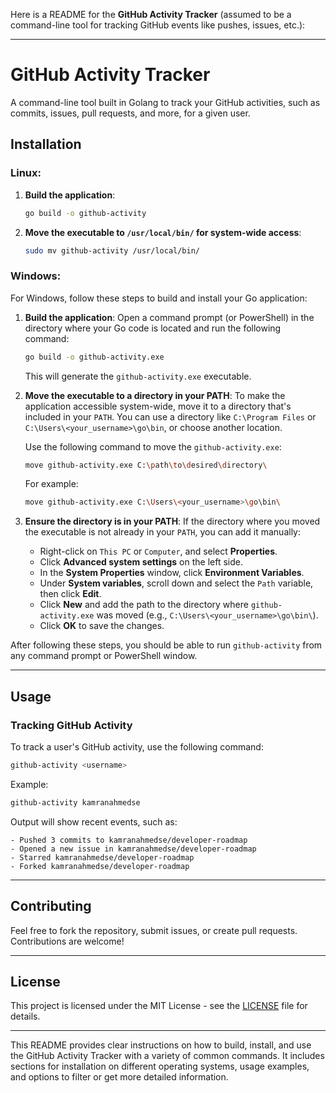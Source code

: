 Here is a README for the **GitHub Activity Tracker** (assumed to be a command-line tool for tracking GitHub events like pushes, issues, etc.):

---

# GitHub Activity Tracker

A command-line tool built in Golang to track your GitHub activities, such as commits, issues, pull requests, and more, for a given user.

## Installation

### Linux:

1. **Build the application**:

   ```bash
   go build -o github-activity
   ```

2. **Move the executable to `/usr/local/bin/` for system-wide access**:
   ```bash
   sudo mv github-activity /usr/local/bin/
   ```

### Windows:

For Windows, follow these steps to build and install your Go application:

1. **Build the application**:
   Open a command prompt (or PowerShell) in the directory where your Go code is located and run the following command:

   ```bash
   go build -o github-activity.exe
   ```

   This will generate the `github-activity.exe` executable.

2. **Move the executable to a directory in your PATH**:
   To make the application accessible system-wide, move it to a directory that's included in your `PATH`. You can use a directory like `C:\Program Files` or `C:\Users\<your_username>\go\bin`, or choose another location.

   Use the following command to move the `github-activity.exe`:

   ```bash
   move github-activity.exe C:\path\to\desired\directory\
   ```

   For example:

   ```bash
   move github-activity.exe C:\Users\<your_username>\go\bin\
   ```

3. **Ensure the directory is in your PATH**:
   If the directory where you moved the executable is not already in your `PATH`, you can add it manually:

   - Right-click on `This PC` or `Computer`, and select **Properties**.
   - Click **Advanced system settings** on the left side.
   - In the **System Properties** window, click **Environment Variables**.
   - Under **System variables**, scroll down and select the `Path` variable, then click **Edit**.
   - Click **New** and add the path to the directory where `github-activity.exe` was moved (e.g., `C:\Users\<your_username>\go\bin\`).
   - Click **OK** to save the changes.

After following these steps, you should be able to run `github-activity` from any command prompt or PowerShell window.

---

## Usage

### Tracking GitHub Activity

To track a user's GitHub activity, use the following command:

```bash
github-activity <username>
```

Example:

```bash
github-activity kamranahmedse
```

Output will show recent events, such as:

```
- Pushed 3 commits to kamranahmedse/developer-roadmap
- Opened a new issue in kamranahmedse/developer-roadmap
- Starred kamranahmedse/developer-roadmap
- Forked kamranahmedse/developer-roadmap
```

---

## Contributing

Feel free to fork the repository, submit issues, or create pull requests. Contributions are welcome!

---

## License

This project is licensed under the MIT License - see the [LICENSE](LICENSE) file for details.

---

This README provides clear instructions on how to build, install, and use the GitHub Activity Tracker with a variety of common commands. It includes sections for installation on different operating systems, usage examples, and options to filter or get more detailed information.
